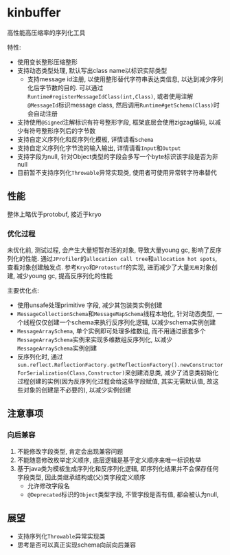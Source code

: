 # **kinbuffer**
高性能高压缩率的序列化工具

特性:
* 使用变长整形压缩整形
* 支持动态类型处理, 默认写出class name以标识实际类型
  * 支持message id注册, 以使用整形替代字符串表达类信息, 以达到减少序列化后字节数的目的. 
  可以通过`Runtime#registerMessageIdClass(int,Class)`, 或者使用注解`@MessageId`标识message class, 
  然后调用`Runtime#getSchema(Class)`时会自动注册
* 支持使用`@Signed`注解标识有符号整形字段, 框架底层会使用zigzag编码, 以减少有符号整形序列后的字节数
* 支持自定义序列化和反序列化模板, 详情请看`Schema`
* 支持自定义序列化字节流的输入输出, 详情请看`Input`和`Output`
* 支持字段为null, 针对Object类型的字段会多写一个byte标识该字段是否为非null
* 目前暂不支持序列化`Throwable`异常实现类, 使用者可使用异常转字符串替代

## 性能
整体上略优于protobuf, 接近于kryo

### 优化过程
未优化前, 测试过程, 会产生大量短暂存活的对象, 导致大量young gc, 影响了反序列化的性能. 
通过`JProfiler`的`allocation call tree`和`allocation hot spots`, 查看对象创建触发点. 参考`Kryo`和`Protostuff`的实现, 
进而减少了大量`无用`对象创建, 减少young gc, 提高反序列化的性能

主要优化点:
* 使用unsafe处理primitive 字段, 减少其包装类实例创建
* `MessageCollectionSchema`和`MessageMapSchema`线程本地化, 针对动态类型, 一个线程仅仅创建一个schema来执行反序列化逻辑, 以减少schema实例创建
* `MessageArraySchema`, 单个实例即可处理多维数组, 而不用通过嵌套多个`MessageArraySchema`实例来实现多维数组反序列化, 以减少`MessageArraySchema`实例创建
* 反序列化时, 通过`sun.reflect.ReflectionFactory.getReflectionFactory().newConstructorForSerialization(Class,Constructor)`来创建消息类, 
  减少了消息类初始化过程创建的实例(因为反序列化过程会给这些字段赋值, 其实无需默认值, 故这些对象的创建是不必要的), 以减少实例创建

##  注意事项
### 向后兼容
1. 不能修改字段类型, 肯定会出现兼容问题
2. 不能随意修改枚举定义顺序, 底层逻辑是基于定义顺序来唯一标识枚举
3. 基于java类为模板生成序列化和反序列化逻辑, 即序列化结果并不会保存任何字段类型, 因此类继承结构或(父)类字段定义顺序
   * 允许修改字段名
   * `@Deprecated`标识的`Object`类型字段, 不管字段是否有值, 都会被认为null,

## 展望
* 支持序列化`Throwable`异常实现类
* 思考是否可以真正实现schema向前向后兼容